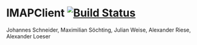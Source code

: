 # IMAPClient [![Build Status](https://travis-ci.org/HPI-SWA-Teaching/IMAPClient.svg?branch=master)](https://travis-ci.org/HPI-SWA-Teaching/IMAPClient)

Johannes Schneider, Maximilian Söchting, Julian Weise, Alexander Riese, Alexander Loeser
